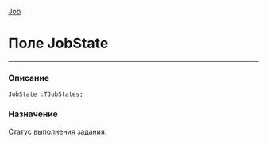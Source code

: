 ﻿---
Link: .Job.@JobState
---

[Job](Default)

# Поле JobState
---

### Описание

    JobState :TJobStates;

### Назначение

Статус выполнения [задания](Default).
